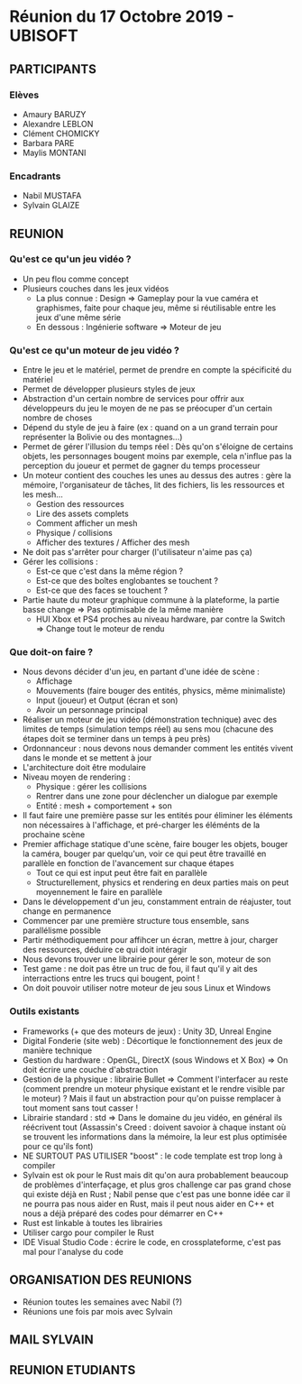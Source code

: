 # Réunion du 17 Octobre 2019 - UBISOFT 

## PARTICIPANTS

### Elèves
* Amaury BARUZY
* Alexandre LEBLON
* Clément CHOMICKY
* Barbara PARE 
* Maylis MONTANI

### Encadrants 
* Nabil MUSTAFA
* Sylvain GLAIZE


## REUNION

### Qu'est ce qu'un jeu vidéo ?
* Un peu flou comme concept
* Plusieurs couches dans les jeux vidéos
	* La plus connue : Design => Gameplay pour la vue caméra et graphismes, faite pour chaque jeu, même si réutilisable entre les jeux d'une même série
	* En dessous : Ingénierie software => Moteur de jeu

### Qu'est ce qu'un moteur de jeu vidéo ?
* Entre le jeu et le matériel, permet de prendre en compte la spécificité du matériel
* Permet de développer plusieurs styles de jeux
* Abstraction d'un certain nombre de services pour offrir aux développeurs du jeu le moyen de ne pas se préocuper d'un certain nombre de choses
* Dépend du style de jeu à faire (ex : quand on a un grand terrain pour représenter la Bolivie ou des montagnes...)
* Permet de gérer l'illusion du temps réel : Dès qu'on s'éloigne de certains objets, les personnages bougent moins par exemple, cela n'influe pas la perception du joueur et permet de gagner du temps processeur 
* Un moteur contient des couches les unes au dessus des autres : gère la mémoire, l'organisateur de tâches, lit des fichiers, lis les ressources et les mesh...
	* Gestion des ressources
	* Lire des assets complets
	* Comment afficher un mesh
	* Physique / collisions
	* Afficher des textures / Afficher des mesh
* Ne doit pas s'arrêter pour charger (l'utilisateur n'aime pas ça)
* Gérer les collisions :
	* Est-ce que c'est dans la même région ?
	* Est-ce que des boîtes englobantes se touchent ?
	* Est-ce que des faces se touchent ?
* Partie haute du moteur graphique commune à la plateforme, la partie basse change => Pas optimisable de la même manière
	* HUI Xbox et PS4 proches au niveau hardware, par contre la Switch => Change tout le moteur de rendu


### Que doit-on faire ?
* Nous devons décider d'un jeu, en partant d'une idée de scène :
	* Affichage
	* Mouvements (faire bouger des entités, physics, même minimaliste)
	* Input (joueur) et Output (écran et son)
	* Avoir un personnage principal
* Réaliser un moteur de jeu vidéo (démonstration technique) avec des limites de temps (simulation temps réel) au sens mou (chacune des étapes doit se terminer dans un temps à peu près)
* Ordonnanceur : nous devons nous demander comment les entités vivent dans le monde et se mettent à jour
* L'architecture doit être modulaire
* Niveau moyen de rendering : 
	* Physique : gérer les collisions
	* Rentrer dans une zone pour déclencher un dialogue par exemple
	* Entité : mesh + comportement + son
* Il faut faire une première passe sur les entités pour éliminer les éléments non nécessaires à l'affichage, et pré-charger les éléménts de la prochaine scène
* Premier affichage statique d'une scène, faire bouger les objets, bouger la caméra, bouger par quelqu'un, voir ce qui peut être travaillé en parallèle en fonction de l'avancement sur chaque étapes
	* Tout ce qui est input peut être fait en parallèle
	* Structurellement, physics et rendering en deux parties mais on peut moyennement le faire en parallèle
* Dans le développement d'un jeu, constamment entrain de réajuster, tout change en permanence
* Commencer par une première structure tous ensemble, sans parallélisme possible
* Partir méthodiquement pour affihcer un écran, mettre à jour, charger des ressources, déduire ce qui doit intéragir
* Nous devons trouver une librairie pour gérer le son, moteur de son
* Test game : ne doit pas être un truc de fou, il faut qu'il y ait des interractions entre les trucs qui bougent, point !
* On doit pouvoir utiliser notre moteur de jeu sous Linux et Windows


### Outils existants
* Frameworks (+ que des moteurs de jeux) : Unity 3D, Unreal Engine
* Digital Fonderie (site web) : Décortique le fonctionnement des jeux de manière technique
* Gestion du hardware : OpenGL, DirectX (sous Windows et X Box) => On doit écrire une couche d'abstraction
* Gestion de la physique : librairie Bullet => Comment l'interfacer au reste (comment prendre un moteur physique existant et le rendre visible par le moteur) ? Mais il faut un abstraction pour qu'on puisse remplacer à tout moment sans tout casser !
* Librairie standard : std => Dans le domaine du jeu vidéo, en général ils réécrivent tout (Assassin's Creed : doivent savoior à chaque instant où se trouvent les informations dans la mémoire, la leur est plus optimisée pour ce qu'ils font)
* NE SURTOUT PAS UTILISER "boost" : le code template est trop long à compiler
* Sylvain est ok pour le Rust mais dit qu'on aura probablement beaucoup de problèmes d'interfaçage, et plus gros challenge car pas grand chose qui existe déjà en Rust ; Nabil pense que c'est pas une bonne idée car il ne pourra pas nous aider en Rust, mais il peut nous aider en C++ et nous a déjà préparé des codes pour démarrer en C++
* Rust est linkable à toutes les librairies
* Utiliser cargo pour compiler le Rust
* IDE Visual Studio Code : écrire le code, en crossplateforme, c'est pas mal pour l'analyse du code


## ORGANISATION DES REUNIONS
* Réunion toutes les semaines avec Nabil (?)
* Réunions une fois par mois avec Sylvain


## MAIL SYLVAIN

## REUNION ETUDIANTS